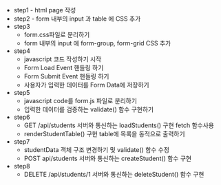 * step1 - html page 작성
* step2 - form 내부의 input 과 table 에 CSS 추가
* step3
    - form.css파일로 분리하기
    - form 내부의 input 에 form-group, form-grid CSS 추가
* step4
    - javascript 코드 작성하기 시작
    - Form Load Event 핸들링 하기
    - Form  Submit Event 핸들링 하기
    - 사용자가 입력한 데이터를 Form Data에 저장하기
* step5
    - javascript code를 form.js 파일로 분리하기
    - 입력한 데이터를 검증하는 validate() 함수 구현하기
* step6
    - GET /api/students 서버와 통신하는 loadStudents() 구현 fetch 함수사용
    - renderStudentTable() 구현 table에 목록을 동적으로 출력하기
* step7
    - studentData 객체 구조 변경하기 및 validate() 함수 수정
    - POST api/students 서버와 통신하는 createStudent() 함수 구현
* step8
    - DELETE /api/students/1 서버와 통신하는 deleteStudent() 함수 구현